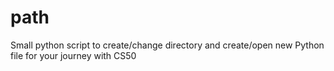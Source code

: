 # path
Small python script to create/change directory and create/open new Python file for your journey with CS50
